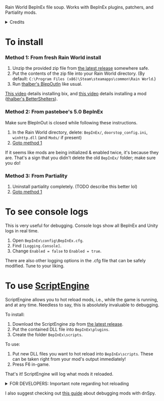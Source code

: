 Rain World BepInEx file soup. Works with BepInEx plugins, patchers, and Partiality mods. 

<details>
  <summary>Credits</summary>
  
* Pastebee, for help with some debugging and their Dragons code samples
  * Discord: ID is 695651562542071871
  * GitHub: https://github.com/aaay-aaay/
* The Rain World community, for making this worthwhile
  * Discord: https://discord.gg/rainworld
* The BepInEx team
  * GitHub: https://github.com/BepInEx/
</details>

# To install
### Method 1: From fresh Rain World install
1. Unzip the provided zip file from [the latest release](https://github.com/Dual-Iron/RainyBepis/releases/latest) somewhere safe.
2. Put the contents of the zip file into your Rain World directory. (By default: `C:\Program Files (x86)\Steam\steamapps\common\Rain World`.)
3. Run [thalber's BlepOutIn](https://github.com/thalber/BOI/) like usual.

[This video](https://github.com/Dual-Iron/RainyBepis/raw/main/bix%20install.mp4) details installing bix, and [this video](https://github.com/Dual-Iron/RainyBepis/raw/main/mod%20install.mp4) details installing a mod ([thalber's BetterShelters](https://github.com/thalber/BetterShelters)).

### Method 2: From pastebee's 5.0 BepInEx
Make sure BlepInOut is closed while following these instructions.
1. In the Rain World directory, delete: `BepInEx/`, `doorstop_config.ini`, `winhttp.dll` (and `Mods/` if present)
2. [Goto method 1](#from-fresh-rain-world-install)

If it seems like mods are being initialized & enabled twice, it's because they are. That's a sign that you didn't delete the old `BepInEx/` folder; make sure you do!

### Method 3: From Partiality
1. Uninstall partiality completely. (TODO describe this better lol)
2. [Goto method 1](#from-fresh-rain-world-install)

# To see console logs
This is very useful for debugging. Console logs show all BepInEx and Unity logs in real time.
1. Open `BepInEx\config\BepInEx.cfg`.
2. Find `[Logging.Console]`.
3. Change `Enabled = false` to `Enabled = true`.

There are also other logging options in the .cfg file that can be safely modified. Tune to your liking.

# To use [ScriptEngine](https://github.com/BepInEx/BepInEx.Debug#scriptengine)
ScriptEngine allows you to hot reload mods, i.e., while the game is running, and at any time. Needless to say, this is absolutely invaluable to debugging.

To install:

1. Download the ScriptEngine zip from [the latest release](https://github.com/BepInEx/BepInEx.Debug/releases/latest).
2. Put the contained DLL file into `BepInEx\plugins`.
3. Create the folder `BepInEx\scripts`.

To use:

1. Put new DLL files you want to hot reload into `BepInEx\scripts`. These can be taken right from your mod's output immediately!
2. Press F6 in-game.

That's it! ScriptEngine will log what mods it reloaded.

<details>
  <summary>FOR DEVELOPERS: Important note regarding hot reloading</summary>
   
Anything you did to other assemblies will remain after reloading the plugin. So, if you subscribe to a MonoMod hook in your plugin's `BaseUnityPlugin.OnEnable()` method, make sure to unsubscribe to it in `BaseUnityPlugin.OnDisable()`. Example: 
```cs
// class Plugin : BaseUnityPlugin
public void OnEnable()
{
    On.Player.Update += Player_Update;
}
public void OnDisable()
{
    On.Player.Update -= Player_Update;
}
private void Player_Update(On.Player.orig_Update orig, Player self, bool eu)
{
    orig(self, eu);
    this.Logger.LogInfo("Hello world!");
}
```

This ensures that everything is undone after unloading your `BaseUnityPlugin`.

</details>

I also suggest checking out [this guide](https://github.com/risk-of-thunder/R2Wiki/wiki/Debugging-Your-Mods-With-dnSpy) about debugging mods with dnSpy.

